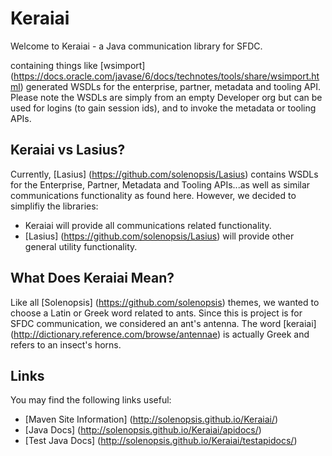 # Keraiai

Welcome to Keraiai - a Java communication library for SFDC.

containing things like [wsimport] (https://docs.oracle.com/javase/6/docs/technotes/tools/share/wsimport.html) generated WSDLs for the enterprise, partner, metadata and tooling API.  Please note the WSDLs are simply from an empty Developer org but can be used for logins (to gain session ids), and to invoke the metadata or tooling APIs.

## Keraiai vs Lasius?

Currently, [Lasius] (https://github.com/solenopsis/Lasius) contains WSDLs for the Enterprise, Partner, Metadata and Tooling APIs...as well as similar communications functionality as found here.  However, we decided to simplifiy the libraries:
* Keraiai will provide all communications related functionality.
* [Lasius] (https://github.com/solenopsis/Lasius) will provide other general utility functionality.

## What Does Keraiai Mean?

Like all [Solenopsis] (https://github.com/solenopsis) themes, we wanted to choose a Latin or Greek word related to ants.  Since this is project is for SFDC communication, we considered an ant's antenna.  The word [keraiai] (http://dictionary.reference.com/browse/antennae) is actually Greek and refers to an insect's horns.

## Links

You may find the following links useful:
* [Maven Site Information] (http://solenopsis.github.io/Keraiai/)
* [Java Docs] (http://solenopsis.github.io/Keraiai/apidocs/)
* [Test Java Docs] (http://solenopsis.github.io/Keraiai/testapidocs/)
